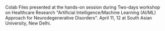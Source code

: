 Colab Files presented at the hands-on session during Two-days workshop on Healthcare Research
"Artificial Intelligence/Machine Learning (AI/ML) Approach for Neurodegenerative Disorders".
April 11, 12 at South Asian University, New Delhi. 
